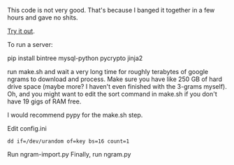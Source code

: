 This code is not very good.  That's because I banged it together in
a few hours and gave no shits.

[Try it out](http://wordfreq.novalis.org).

To run a server:

pip install bintree mysql-python pycrypto jinja2

run make.sh and wait a very long time for roughly terabytes of google
ngrams to download and process.  Make sure you have like 250 GB of
hard drive space (maybe more? I haven't even finished with the 3-grams
myself).  Oh, and you might want to edit the sort command in make.sh
if you don't have 19 gigs of RAM free.

I would recommend pypy for the make.sh step.

Edit config.ini

	dd if=/dev/urandom of=key bs=16 count=1

Run ngram-import.py
Finally, run ngram.py
